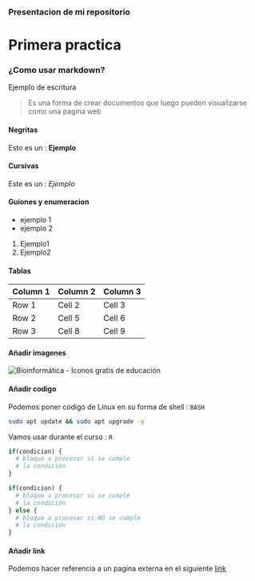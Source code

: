 ### Presentacion de mi repositorio
# Primera practica

### ¿Como usar markdown?

Ejemplo de escritura

> Es una forma de crear documentos que luego pueden visualizarse como una pagina web

#### Negritas  
Esto es un : **Ejemplo**
#### Cursivas
Este es un : *Ejemplo*
#### Guiones y enumeracion
- ejemplo 1
- ejemplo 2

1. Ejemplo1
2. Ejemplo2

####  Tablas

| Column 1 | Column 2 | Column 3 |
|----------|----------|----------|
| Row 1    | Cell 2   | Cell 3   |
| Row 2    | Cell 5   | Cell 6   |
| Row 3    | Cell 8   | Cell 9   |

#### Añadir imagenes

![Bioinformática - Iconos gratis de educación](https://cdn-icons-png.flaticon.com/512/3829/3829976.png)

#### Añadir codigo

Podemos poner codigo de Linux en su forma de shell : `BASH`
```bash
sudo apt update && sudo apt upgrade -y
```
Vamos usar durante el curso : `R`

```r
if(condicion) {
  # bloque a procesar si se cumple
  # la condición
}

if(condicion) {
  # bloque a procesar si se cumple
  # la condición
} else {
  # bloque a procesar si NO se cumple
  # la condición
}
```

#### Añadir link

Podemos hacer referencia a un pagina externa en el siguiente [link](https://franciscoascue.github.io/Transcriptomica_RNAseq/docs/Transcriptomica/MapeoFiltradoCount.html)
